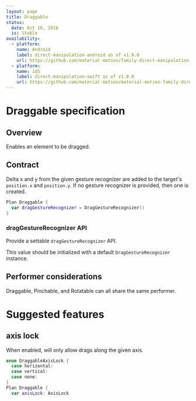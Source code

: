 ```yaml
---
layout: page
title: Draggable
status:
  date: Oct 18, 2016
  is: Stable
availability:
  - platform:
    name: Android
    label: direct-manipulation-android as of v1.0.0
    url: https://github.com/material-motion/family-direct-manipulation-android/releases/tag/1.0.0
  - platform:
    name: iOS
    label: direct-manipulation-swift as of v1.0.0
    url: https://github.com/material-motion/material-motion-family-direct-manipulation-swift/releases/tag/v1.0.0
---
```


# Draggable specification

## Overview

Enables an element to be dragged.

## Contract

Delta x and y from the given gesture recognizer are added to the target's `position.x` and `position.y`. If no gesture recognizer is provided, then one is created.

```swift
Plan Draggable {
  var dragGestureRecognizer = DragGestureRecognizer()
}
```

### dragGestureRecognizer API

Provide a settable `dragGestureRecognizer` API.

This value should be initialized with a default `DragGestureRecognizer` instance.

## Performer considerations

Draggable, Pinchable, and Rotatable can all share the same performer.

# Suggested features

## axis lock

When enabled, will only allow drags along the given axis.

```swift
enum DraggableAxisLock {
  case horizontal:
  case vertical:
  case none:
}
Plan Draggable {
  var axisLock: AxisLock
```
